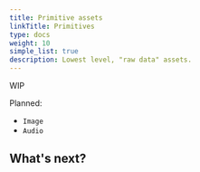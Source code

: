```yaml
---
title: Primitive assets
linkTitle: Primitives
type: docs
weight: 10
simple_list: true
description: Lowest level, "raw data" assets.
---
```


WIP

Planned: 
- `Image`
- `Audio`

## What's next?

